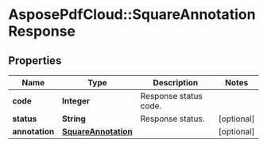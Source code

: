 # AsposePdfCloud::SquareAnnotationResponse


## Properties
Name | Type | Description | Notes
------------ | ------------- | ------------- | -------------
**code** | **Integer** | Response status code. | 
**status** | **String** | Response status. | [optional] 
**annotation** | [**SquareAnnotation**](SquareAnnotation.md) |  | [optional] 


